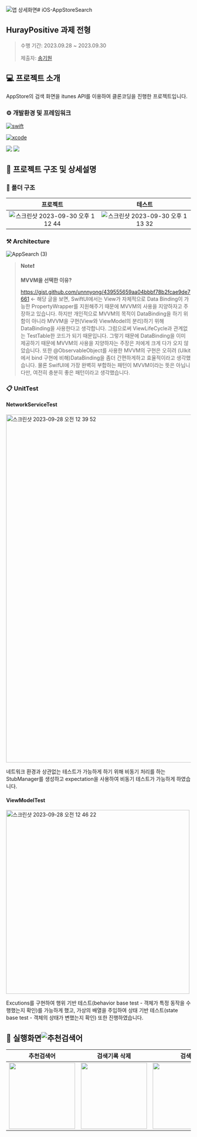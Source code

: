 ![앱 상세화면](https://github.com/kiwi1023/iOS-AppStoreSearch/assets/101521502/2a50f77c-8399-4c88-ae2a-c226ad2a2321)# iOS-AppStoreSearch
## HurayPositive 과제 전형

> 수행 기간: 2023.09.28 ~ 2023.09.30
>
> 제출자: [송기원](https://github.com/kiwi1023)

## 💻 프로젝트 소개 

AppStore의 검색 화면을 itunes API를 이용하여 클론코딩을 진행한 프로젝트입니다.

### ⚙️ 개발환경 및 프레임워크
[![swift](https://img.shields.io/badge/swift-5.8-orange)]()

[![xcode](https://img.shields.io/badge/Xcode-14.3-blue)]()

<img src="https://img.shields.io/badge/SwiftUI-orange?style=flat&logo=Swift&logoColor=ffffff"/>

<img src="https://img.shields.io/badge/Combine-orange?style=flat&logo=Swift&logoColor=ffffff"/>

## 📜 프로젝트 구조 및 상세설명

### 📁 폴더 구조

|프로젝트|테스트|
|:--:|:--:|
|![스크린샷 2023-09-30 오후 1 12 44](https://github.com/kiwi1023/iOS-AppStoreSearch/assets/101521502/16fdc952-6691-45a1-8bbf-adb98e91e9ee)|![스크린샷 2023-09-30 오후 1 13 32](https://github.com/kiwi1023/iOS-AppStoreSearch/assets/101521502/28258f65-801b-41a1-986e-57b57d93e6ab)|

### ⚒️ Architecture
![AppSearch (3)](https://github.com/kiwi1023/iOS-AppStoreSearch/assets/101521502/77078a9b-875e-45ae-8d00-4a0150763a92)

> **Note❗️**
> 
> **MVVM을 선택한 이유?**
> 
> https://gist.github.com/unnnyong/439555659aa04bbbf78b2fcae9de7661 <- 해당 글을 보면, SwiftUI에서는 View가 자체적으로 Data Binding이 가능한 PropertyWrapper를 지원해주기 때문에 MVVM의 사용을 지양하자고 주장하고 있습니다.
> 하지만 개인적으로 MVVM의 목적이 DataBinding을 하기 위함이 아니라 MVVM을 구현(View와 ViewModel의 분리)하기 위해 DataBinding을 사용한다고 생각합니다. 그럼으로써 ViewLifeCycle과 관계없는 TestTable한 코드가 되기 때문입니다. 그렇기 때문에 DataBinding을 이미 제공하기 때문에 MVVM의 사용을 지양하자는 주장은 저에게 크게 다가 오지 않았습니다. 또한 @ObservableObject를 사용한 MVVM의 구현은 오히려 (UIkit에서 bind 구현에 비해)DataBinding을 좀더 간편하게하고 효율적이라고 생각했습니다. 물론 SwifUI에 가장 완벽히 부합하는 패턴이 MVVM이라는 뜻은 아닙니다만, 여전히 충분히 좋은 패턴이라고 생각했습니다.

### 📋 UnitTest

#### NetworkServiceTest
<img width="946" alt="스크린샷 2023-09-28 오전 12 39 52" src="https://github.com/kiwi1023/iOS-AppStoreSearch/assets/101521502/ca2f48d6-e1b0-4c6d-89a5-923079760dfa">

네트워크 환경과 상관없는 테스트가 가능하게 하기 위해 비동기 처리를 하는 StubManager를 생성하고 expectation을 사용하여 비동기 테스트가 가능하게 하였습니다.
![]()

#### ViewModelTest
<img width="500" alt="스크린샷 2023-09-28 오전 12 46 22" src="https://github.com/kiwi1023/iOS-AppStoreSearch/assets/101521502/698411d8-8629-435d-a3a2-2d7b497418c2">

Excutions를 구현하여 행위 기반 테스트(behavior base test - 객체가 특정 동작을 수행했는지 확인)를 가능하게 했고, 가상의 배열을 주입하여 상태 기반 테스트(state base test - 객체의 상태가 변했는지 확인) 또한 진행하였습니다.

## 📱 실행화면![추천검색어]()
|추천검색어|검색기록 삭제|검색|앱 상세 화면|
|:--:|:--:|:--:|:--:|
|<img src = "https://github.com/kiwi1023/iOS-AppStoreSearch/assets/101521502/f7ddc521-88b6-40b8-93a0-e12ba34f7b56" width="180">|<img src = "https://github.com/kiwi1023/iOS-AppStoreSearch/assets/101521502/f9eb1359-e5e6-4e77-b7c2-f20ab3b4fe6e" width="180">|<img src = "https://github.com/kiwi1023/iOS-AppStoreSearch/assets/101521502/92eaee24-1f1b-4379-8943-6a5bda4b6deb" width="180">|<img src = "https://github.com/kiwi1023/iOS-AppStoreSearch/assets/101521502/0aba4dbb-d04c-4422-a46d-24e44bf7421d" width="180">|
